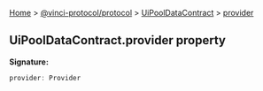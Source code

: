 [Home](./index.md) &gt; [@vinci-protocol/protocol](./protocol.md) &gt; [UiPoolDataContract](./protocol.uipooldatacontract.md) &gt; [provider](./protocol.uipooldatacontract.provider.md)

## UiPoolDataContract.provider property

<b>Signature:</b>

```typescript
provider: Provider
```
